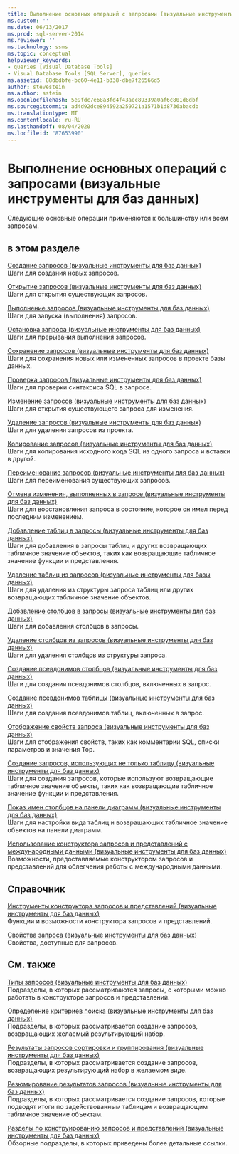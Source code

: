 ```yaml
---
title: Выполнение основных операций с запросами (визуальные инструменты для баз данных) | Документация Майкрософт
ms.custom: ''
ms.date: 06/13/2017
ms.prod: sql-server-2014
ms.reviewer: ''
ms.technology: ssms
ms.topic: conceptual
helpviewer_keywords:
- queries [Visual Database Tools]
- Visual Database Tools [SQL Server], queries
ms.assetid: 88dbdbfe-bc60-4e11-b338-dbe7f26566d5
author: stevestein
ms.author: sstein
ms.openlocfilehash: 5e9fdc7e68a3fd4f43aec89339a0af6c801d8dbf
ms.sourcegitcommit: ad4d92dce894592a259721a1571b1d8736abacdb
ms.translationtype: MT
ms.contentlocale: ru-RU
ms.lasthandoff: 08/04/2020
ms.locfileid: "87653990"
---
```

# <a name="perform-basic-operations-with-queries-visual-database-tools"></a>Выполнение основных операций с запросами (визуальные инструменты для баз данных)
  Следующие основные операции применяются к большинству или всем запросам.  
  
## <a name="in-this-section"></a>в этом разделе  
 [Создание запросов (визуальные инструменты для баз данных)](visual-database-tools.md)  
 Шаги для создания новых запросов.  
  
 [Открытие запросов (визуальные инструменты для баз данных)](open-queries-visual-database-tools.md)  
 Шаги для открытия существующих запросов.  
  
 [Выполнение запросов (визуальные инструменты для баз данных)](run-queries-visual-database-tools.md)  
 Шаги для запуска (выполнения) запросов.  
  
 [Остановка запроса (визуальные инструменты для баз данных)](stop-a-query-visual-database-tools.md)  
 Шаги для прерывания выполнения запросов.  
  
 [Сохранение запросов (визуальные инструменты для баз данных)](save-queries-visual-database-tools.md)  
 Шаги для сохранения новых или измененных запросов в проекте базы данных.  
  
 [Проверка запросов (визуальные инструменты для баз данных)](verify-queries-visual-database-tools.md)  
 Шаги для проверки синтаксиса SQL в запросе.  
  
 [Изменение запросов (визуальные инструменты для баз данных)](modify-queries-visual-database-tools.md)  
 Шаги для открытия существующего запроса для изменения.  
  
 [Удаление запросов (визуальные инструменты для баз данных)](delete-queries-visual-database-tools.md)  
 Шаги для удаления запросов из проекта.  
  
 [Копирование запросов (визуальные инструменты для баз данных)](copy-queries-visual-database-tools.md)  
 Шаги для копирования исходного кода SQL из одного запроса и вставки в другой.  
  
 [Переименование запросов (визуальные инструменты для баз данных)](rename-queries-visual-database-tools.md)  
 Шаги для переименования существующих запросов.  
  
 [Отмена изменения, выполненных в запросе (визуальные инструменты для баз данных)](discard-changes-made-to-queries-visual-database-tools.md)  
 Шаги для восстановления запроса в состояние, которое он имел перед последним изменением.  
  
 [Добавление таблиц в запросы (визуальные инструменты для баз данных)](add-tables-to-queries-visual-database-tools.md)  
 Шаги для добавления в запросы таблиц и других возвращающих табличное значение объектов, таких как возвращающие табличное значение функции и представления.  
  
 [Удаление таблиц из запросов (визуальные инструменты для базы данных)](remove-tables-from-queries-visual-database-tools.md)  
 Шаги для удаления из структуры запроса таблиц или других возвращающих табличное значение объектов.  
  
 [Добавление столбцов в запросы (визуальные инструменты для баз данных)](add-columns-to-queries-visual-database-tools.md)  
 Шаги для добавления столбцов в запросы.  
  
 [Удаление столбцов из запросов (визуальные инструменты для баз данных)](remove-columns-from-queries-visual-database-tools.md)  
 Шаги для удаления столбцов из структуры запроса.  
  
 [Создание псевдонимов столбцов (визуальные инструменты для баз данных)](create-column-aliases-visual-database-tools.md)  
 Шаги для создания псевдонимов столбцов, включенных в запрос.  
  
 [Создание псевдонимов таблицы (визуальные инструменты для баз данных)](create-table-aliases-visual-database-tools.md)  
 Шаги для создания псевдонимов таблиц, включенных в запрос.  
  
 [Отображение свойств запроса (визуальные инструменты для баз данных)](query-properties-visual-database-tools.md)  
 Шаги для отображения свойств, таких как комментарии SQL, списки параметров и значения Top.  
  
 [Создание запросов, использующих не только таблицу (визуальные инструменты для баз данных)](create-queries-using-something-besides-a-table-visual-database-tools.md)  
 Шаги для создания запросов, которые используют возвращающие табличное значение объекты, таких как возвращающие табличное значение функции и представления.  
  
 [Показ имен столбцов на панели диаграмм (визуальные инструменты для баз данных)](diagram-pane-visual-database-tools.md)  
 Шаги для настройки вида таблиц и возвращающих табличное значение объектов на панели диаграмм.  
  
 [Использование конструктора запросов и представлений с международными данными (визуальные инструменты для баз данных)](use-the-query-and-view-designer-with-international-data-visual-database-tools.md)  
 Возможности, предоставляемые конструктором запросов и представлений для облегчения работы с международными данными.  
  
## <a name="reference"></a>Справочник  
 [Инструменты конструктора запросов и представлений (визуальные инструменты для баз данных)](query-and-view-designer-tools-visual-database-tools.md)  
 Функции и возможности конструктора запросов и представлений.  
  
 [Свойства запроса (визуальные инструменты для баз данных)](query-properties-visual-database-tools.md)  
 Свойства, доступные для запросов.  
  
## <a name="related-sections"></a>См. также  
 [Типы запросов (визуальные инструменты для баз данных)](types-of-queries-visual-database-tools.md)  
 Подразделы, в которых рассматриваются запросы, с которыми можно работать в конструкторе запросов и представлений.  
  
 [Определение критериев поиска (визуальные инструменты для баз данных)](specify-search-criteria-visual-database-tools.md)  
 Подразделы, в которых рассматривается создание запросов, возвращающих желаемый результирующий набор.  
  
 [Результаты запросов сортировки и группирования (визуальные инструменты для баз данных)](sort-and-group-query-results-visual-database-tools.md)  
 Подразделы, в которых рассматривается создание запросов, возвращающих результирующий набор в желаемом виде.  
  
 [Резюмирование результатов запросов (визуальные инструменты для баз данных)](summarize-query-results-visual-database-tools.md)  
 Подразделы, в которых рассматривается создание запросов, которые подводят итоги по задействованным таблицам и возвращающим табличное значение объектам.  
  
 [Разделы по конструированию запросов и представлений (визуальные инструменты для баз данных)](design-queries-and-views-how-to-topics-visual-database-tools.md)  
 Обзорные подразделы, в которых приведены более детальные ссылки.  
  
  
